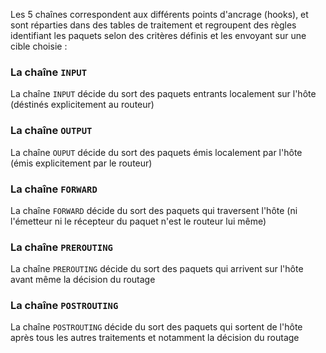 Les 5 chaînes correspondent aux différents points d'ancrage (hooks), et sont réparties dans des tables de traitement et regroupent des règles identifiant les paquets selon des critères définis et les envoyant sur une cible choisie :

### La chaîne `INPUT`

La chaîne `INPUT` décide du sort des paquets entrants localement sur l'hôte (déstinés explicitement au routeur)

### La chaîne `OUTPUT`

La chaîne `OUPUT` décide du sort des paquets émis localement par l'hôte (émis explicitement par le routeur)

### La chaîne `FORWARD`

La chaîne `FORWARD` décide du sort des paquets qui traversent l'hôte (ni l'émetteur ni le récepteur du paquet n'est le routeur lui même)

### La chaîne `PREROUTING`

La chaîne `PREROUTING` décide du sort des paquets qui arrivent sur l'hôte avant même la décision du routage

### La chaîne `POSTROUTING`

La chaîne `POSTROUTING` décide du sort des paquets qui sortent de l'hôte après tous les autres traitements et notamment la décision du routage